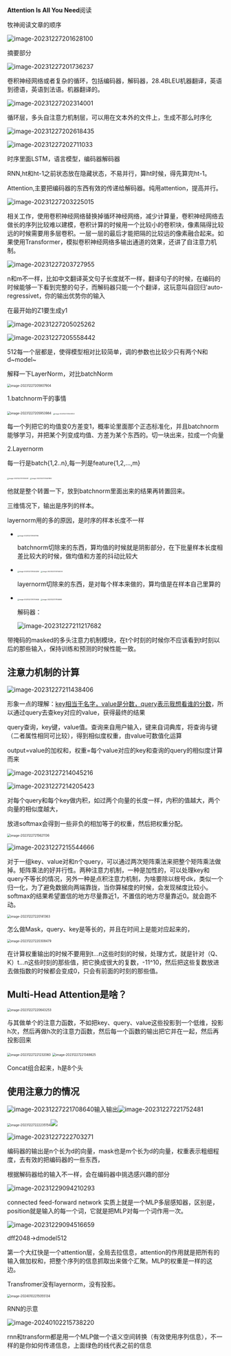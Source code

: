 **Attention Is All You Need**阅读

牧神阅读文章的顺序

![image-20231227201628100](D:\Work_APP\Typora\assets\image-20231227201628100.png)

摘要部分

![image-20231227201736237](D:\Work_APP\Typora\assets\image-20231227201736237.png)

卷积神经网络或者复杂的循环，包括编码器，解码器，28.4BLEU机器翻译，英语到德语，英语到法语。机器翻译的。

![image-20231227202314001](D:\Work_APP\Typora\assets\image-20231227202314001.png)

循环层，多头自注意力机制层，可以用在文本外的文件上，生成不那么时序化

![image-20231227202618435](D:\Work_APP\Typora\assets\image-20231227202618435.png)

![image-20231227202711033](D:\Work_APP\Typora\assets\image-20231227202711033.png)

时序里面LSTM，语言模型，编码器解码器

RNN,ht和ht-1之前状态放在隐藏状态，不易并行，算ht时候，得先算完ht-1。

Attention,主要把编码器的东西有效的传递给解码器。纯用attention，提高并行。

![image-20231227203225015](D:\Work_APP\Typora\assets\image-20231227203225015.png)



相关工作，使用卷积神经网络替换掉循环神经网络，减少计算量，卷积神经网络去做长的序列比较难以建模，卷积计算的时候用一个比较小的卷积块，像素隔得比较远的时候需要用多层卷积。一层一层的最后才能把隔的比较远的像素融合起来。如果使用Transformer，模拟卷积神经网络多输出通道的效果，还讲了自注意力机制。

![image-20231227203727955](D:\Work_APP\Typora\assets\image-20231227203727955.png)

n和m不一样，比如中文翻译英文句子长度就不一样，翻译句子的时候，在编码的时候能够一下看到完整的句子，而解码器只能一个个翻译，这玩意叫自回归'auto-regressivet，你的输出优势你的输入

在最开始的Z1要生成y1

![image-20231227205025262](D:\Work_APP\Typora\assets\image-20231227205025262.png)









![image-20231227205558442](D:\Work_APP\Typora\assets\image-20231227205558442.png)

512每一个层都是，使得模型相对比较简单，调的参数也比较少只有两个N和d~model~

解释一下LayerNorm，对比batchNorm

<img src="D:\Work_APP\Typora\assets\image-20231227205807904.png" alt="image-20231227205807904" style="zoom:50%;" />

1.batchnorm干的事情

<img src="D:\Work_APP\Typora\assets\image-20231227205953984.png" alt="image-20231227205953984" style="zoom:50%;" />

<img src="D:\Work_APP\Typora\assets\image-20231227210400123.png" alt="image-20231227210400123" style="zoom: 25%;" />

​        每一个列把它的均值变0方差变1，概率论里面那个正态标准化，并且batchnorm能够学习，并把某个列变成均值、方差为某个东西的。切一块出来，拉成一个向量

2.Layernorm

每一行是batch{1,2..n},每一列是feature{1,2,...,m}

<img src="D:\Work_APP\Typora\assets\image-20231227210134931.png" alt="image-20231227210134931" style="zoom:25%;" />

<img src="D:\Work_APP\Typora\assets\image-20231227210457882.png" alt="image-20231227210457882" style="zoom: 25%;" />

他就是整个转置一下，放到batchnorm里面出来的结果再转置回来。

三维情况下，输出是序列的样本。

layernorm用的多的原因，是时序的样本长度不一样

- <img src="D:\Work_APP\Typora\assets\image-20231227210601165.png" alt="image-20231227210601165" style="zoom:25%;" />

  batchnorm切除来的东西，算均值的时候就是阴影部分，在下批量样本长度相差比较大的时候，做均值和方差的抖动比较大

- <img src="D:\Work_APP\Typora\assets\image-20231227210624206.png" alt="image-20231227210624206" style="zoom:25%;" />

  <img src="D:\Work_APP\Typora\assets\image-20231227210744000.png" alt="image-20231227210744000" style="zoom:25%;" />

  layernorm切除来的东西，是对每个样本来做的，算均值是在样本自己里算的

- <img src="D:\Work_APP\Typora\assets\image-20231227210709646.png" alt="image-20231227210709646" style="zoom:25%;" />

  <img src="D:\Work_APP\Typora\assets\image-20231227211146694.png" alt="image-20231227211146694" style="zoom: 25%;" />

  解码器：

  ![image-20231227211217682](D:\Work_APP\Typora\assets\image-20231227211217682.png)

带掩码的masked的多头注意力机制模块，在t个时刻的时候你不应该看到t时刻以后的那些输入，保持训练和预测的时候性能一致。

## 注意力机制的计算

![image-20231227211438406](D:\Work_APP\Typora\assets\image-20231227211438406.png)

形象一点的理解：<u>key相当于名字，value是分数，query表示我想看谁的分数</u>，所以通过query去查key对应的value，获得最终的结果

query查询，key键，value值。查询来自用户输入，键来自词典库，将查询与键（二者属性相同可比较），得到相似度权重，由value可数值化运算

output=value的加权和，权重=每个value对应的key和查询的query的相似度计算而来

![image-20231227214045216](D:\Work_APP\Typora\assets\image-20231227214045216.png)

![image-20231227214205423](D:\Work_APP\Typora\assets\image-20231227214205423.png)

对每个query和每个key做内积，如过两个向量的长度一样，内积的值越大，两个向量的相似度越大，

放进softmax会得到一些非负的相加等于的权重，然后把权重分配。



<img src="D:\Work_APP\Typora\assets\image-20231227215621136.png" alt="image-20231227215621136" style="zoom:50%;" />



![image-20231227215544666](D:\Work_APP\Typora\assets\image-20231227215544666.png)

对于一组key、value对和n个query，可以通过两次矩阵乘法来把整个矩阵乘法做掉。矩阵乘法的好并行性。两种注意力机制，一种是加性的，可以处理key和query不等长的情况，另外一种是点积注意力机制，为啥要除以根号dk，类似一个归一化，为了避免数据向两端靠拢，当你算梯度的时候，会发现梯度比较小。softmax的结果希望置信的地方尽量靠近1，不置信的地方尽量靠近0。就会跑不动。

<img src="D:\Work_APP\Typora\assets\image-20231227220141363.png" alt="image-20231227220141363" style="zoom:50%;" />

怎么做Mask，query、key是等长的，并且在时间上是能对应起来的，

<img src="D:\Work_APP\Typora\assets\image-20231227220308479.png" alt="image-20231227220308479" style="zoom:50%;" />

在计算权重输出的时候不要用到t...n这些时刻的时候，处理方式，就是针对（Q、K）t...n这些时刻的那些值，把它换成很大的复数，-11^10，然后把这些复数放进去做指数的时候都会变成0，只会有前面的时刻的那些值。

## Multi-Head Attention是啥？

<img src="D:\Work_APP\Typora\assets\image-20231227220643253.png" alt="image-20231227220643253" style="zoom:50%;" />

与其做单个的注意力函数，不如把key、query、value这些投影到一个低维，投影h次，然后再做h次的注意力函数，然后每一个函数的输出把它并在一起，然后再投影回来

<img src="D:\Work_APP\Typora\assets\image-20231227221232060.png" alt="image-20231227221232060" style="zoom:50%;" />

<img src="D:\Work_APP\Typora\assets\image-20231227221348625.png" alt="image-20231227221348625" style="zoom:50%;" />

Concat组合起来，h是8个头



## 使用注意力的情况



![image-20231227221708640](D:\Work_APP\Typora\assets\image-20231227221708640.png)输入输出![image-20231227221752481](D:\Work_APP\Typora\assets\image-20231227221752481.png)



<img src="D:\Work_APP\Typora\assets\image-20231227222235154.png" alt="image-20231227222235154" style="zoom:50%;" />![](D:\Work_APP\Typora\assets\image-20231227222459908.png)

![image-20231227222703271](D:\Work_APP\Typora\assets\image-20231227222703271.png)



编码器的输出是n个长为d的向量，mask也是m个长为d的向量，权重表示粗细程度，去有效的把编码器的一些东西，

根据解码器给的输入不一样，会在编码器中挑选感兴趣的部分

![image-20231229094210293](D:\Work_APP\Typora\assets\image-20231229094210293.png)

connected feed-forward network 实质上就是一个MLP多层感知器，区别是，position就是输入的每一个词，它就是把MLP对每一个词作用一次。

![image-20231229094516659](D:\Work_APP\Typora\assets\image-20231229094516659.png)

dff2048→dmodel512

第一个大红快是一个attention层，全局去拉信息，attention的作用就是把所有的输入做加权和，把整个序列的信息抓取出来做个汇聚。MLP的权重是一样的这边。

Transfromer没有layernorm，没有投影。

<img src="D:\Work_APP\Typora\assets\image-20240102215055134.png" alt="image-20240102215055134" style="zoom:50%;" />

RNN的示意

![image-20240102215738220](D:\Work_APP\Typora\assets\image-20240102215738220.png)

rnn和transform都是用一个MLP做一个语义空间转换（有效使用序列信息），不一样的是你如何传递信息，上面绿色的线代表之前的信息

